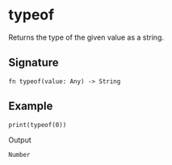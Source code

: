 # typeof

Returns the type of the given value as a string.

## Signature

```nogscript
fn typeof(value: Any) -> String
```

## Example

```nogscript
print(typeof(0))
```

Output

```
Number
```
